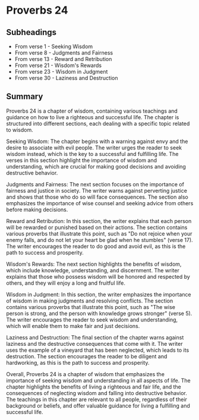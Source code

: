 # Proverbs 24

## Subheadings

* From verse 1 - Seeking Wisdom
* From verse 8 - Judgments and Fairness
* From verse 13 - Reward and Retribution
* From verse 21 - Wisdom's Rewards
* From verse 23 - Wisdom in Judgment
* From verse 30 - Laziness and Destruction

## Summary

Proverbs 24 is a chapter of wisdom, containing various teachings and guidance on how to live a righteous and successful life. The chapter is structured into different sections, each dealing with a specific topic related to wisdom.

Seeking Wisdom:
The chapter begins with a warning against envy and the desire to associate with evil people. The writer urges the reader to seek wisdom instead, which is the key to a successful and fulfilling life. The verses in this section highlight the importance of wisdom and understanding, which are crucial for making good decisions and avoiding destructive behavior.

Judgments and Fairness:
The next section focuses on the importance of fairness and justice in society. The writer warns against perverting justice and shows that those who do so will face consequences. The section also emphasizes the importance of wise counsel and seeking advice from others before making decisions.

Reward and Retribution:
In this section, the writer explains that each person will be rewarded or punished based on their actions. The section contains various proverbs that illustrate this point, such as "Do not rejoice when your enemy falls, and do not let your heart be glad when he stumbles" (verse 17). The writer encourages the reader to do good and avoid evil, as this is the path to success and prosperity.

Wisdom's Rewards:
The next section highlights the benefits of wisdom, which include knowledge, understanding, and discernment. The writer explains that those who possess wisdom will be honored and respected by others, and they will enjoy a long and fruitful life.

Wisdom in Judgment:
In this section, the writer emphasizes the importance of wisdom in making judgments and resolving conflicts. The section contains various proverbs that illustrate this point, such as "The wise person is strong, and the person with knowledge grows stronger" (verse 5). The writer encourages the reader to seek wisdom and understanding, which will enable them to make fair and just decisions.

Laziness and Destruction:
The final section of the chapter warns against laziness and the destructive consequences that come with it. The writer uses the example of a vineyard that has been neglected, which leads to its destruction. The section encourages the reader to be diligent and hardworking, as this is the path to success and prosperity.

Overall, Proverbs 24 is a chapter of wisdom that emphasizes the importance of seeking wisdom and understanding in all aspects of life. The chapter highlights the benefits of living a righteous and fair life, and the consequences of neglecting wisdom and falling into destructive behavior. The teachings in this chapter are relevant to all people, regardless of their background or beliefs, and offer valuable guidance for living a fulfilling and successful life.